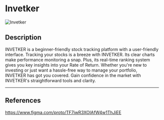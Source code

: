# Invetker

![Invetker](https://raw.githubusercontent.com/foenyxr/pokemon-organizer/4def1f7e9cbaabe7504f7a7bfea743479ec1670d/public/images/brand.svg)

## Description
INVETKER is a beginner-friendly stock tracking platform with a user-friendly interface.
Tracking your stocks is a breeze with INVETKER. Its clear charts make performance
monitoring a snap. Plus, its real-time ranking system gives you key insights into your Rate
of Return. Whether you're new to investing or just want a hassle-free way to manage your
portfolio, INVETKER has got you covered. Gain confidence in the market with
INVETKER's straightforward tools and clarity.

---

## References

https://www.figma.com/proto/TF7iwR3XOIAfW4w1ThJiEE
